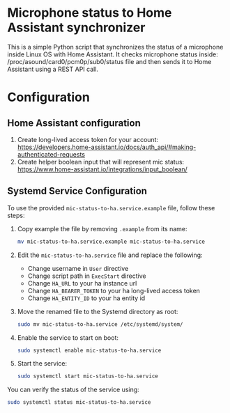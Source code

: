 # Microphone status to Home Assistant synchronizer

This is a simple Python script that synchronizes the status of a microphone inside Linux OS 
with Home Assistant. 
It checks microphone status inside: /proc/asound/card0/pcm0p/sub0/status file and then sends it to Home Assistant
using a REST API call.

# Configuration

## Home Assistant configuration

1. Create long-lived access token for your account: https://developers.home-assistant.io/docs/auth_api/#making-authenticated-requests
2. Create helper boolean input that will represent mic status: https://www.home-assistant.io/integrations/input_boolean/

## Systemd Service Configuration

To use the provided `mic-status-to-ha.service.example` file, follow these steps:

1. Copy example the file by removing `.example` from its name:
   ```bash
   mv mic-status-to-ha.service.example mic-status-to-ha.service
   ```

2. Edit the `mic-status-to-ha.service` file and replace the following:

   * Change username in `User` directive
   * Change script path in `ExecStart` directive
   * Change `HA_URL` to your ha instance url
   * Change `HA_BEARER_TOKEN` to your ha long-lived access token
   * Change `HA_ENTITY_ID` to your ha entity id

3. Move the renamed file to the Systemd directory as root:
   ```bash
   sudo mv mic-status-to-ha.service /etc/systemd/system/
   ```

4. Enable the service to start on boot:
   ```bash
   sudo systemctl enable mic-status-to-ha.service
   ```

5. Start the service:
   ```bash
   sudo systemctl start mic-status-to-ha.service
   ```

You can verify the status of the service using:

```bash
sudo systemctl status mic-status-to-ha.service
```


